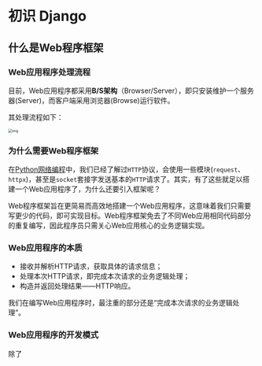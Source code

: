 # 初识 Django

## 什么是Web程序框架

### Web应用程序处理流程

目前，Web应用程序都采用**B/S架构**（Browser/Server），即只安装维护一个服务器(Server)，而客户端采用浏览器(Browse)运行软件。

其处理流程如下：

<img src="https://images.drshw.tech/images/notes/web.png" alt="img" style="zoom:50%;" />

### 为什么需要Web程序框架

在[Python网络编程](https://docs.drshw.tech/pw/introduction/)中，我们已经了解过`HTTP`协议，会使用一些模块(`request`、`httpx`)，甚至是`socket`套接字发送基本的`HTTP`请求了。其实，有了这些就足以搭建一个Web应用程序了，为什么还要引入框架呢？

Web程序框架旨在更简易而高效地搭建一个Web应用程序，这意味着我们只需要写更少的代码，即可实现目标。Web程序框架免去了不同Web应用相同代码部分的重复编写，因此程序员只需关心Web应用核心的业务逻辑实现。

### Web应用程序的本质

- 接收并解析HTTP请求，获取具体的请求信息；
- 处理本次HTTP请求，即完成本次请求的业务逻辑处理；
- 构造并返回处理结果——HTTP响应。

我们在编写Web应用程序时，最注重的部分还是“完成本次请求的业务逻辑处理”。

### Web应用程序的开发模式

除了